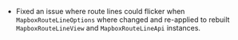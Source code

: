 - Fixed an issue where route lines could flicker when `MapboxRouteLineOptions` where changed and re-applied to rebuilt `MapboxRouteLineView` and `MapboxRouteLineApi` instances.